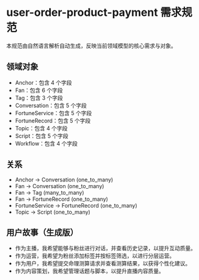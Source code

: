 # user-order-product-payment 需求规范

本规范由自然语言解析自动生成，反映当前领域模型的核心需求与对象。

## 领域对象
- Anchor：包含 4 个字段
- Fan：包含 6 个字段
- Tag：包含 3 个字段
- Conversation：包含 5 个字段
- FortuneService：包含 5 个字段
- FortuneRecord：包含 5 个字段
- Topic：包含 4 个字段
- Script：包含 5 个字段
- Workflow：包含 4 个字段

## 关系
- Anchor -> Conversation (one_to_many)
- Fan -> Conversation (one_to_many)
- Fan -> Tag (many_to_many)
- Fan -> FortuneRecord (one_to_many)
- FortuneService -> FortuneRecord (one_to_many)
- Topic -> Script (one_to_many)

## 用户故事（生成版）
- 作为主播，我希望能够与粉丝进行对话，并查看历史记录，以提升互动质量。
- 作为运营，我希望为粉丝添加标签并按标签筛选，以进行分层运营。
- 作为用户，我希望提交命理测算请求并查看测算结果，以获得个性化建议。
- 作为内容策划，我希望管理话题与脚本，以提升直播内容质量。
